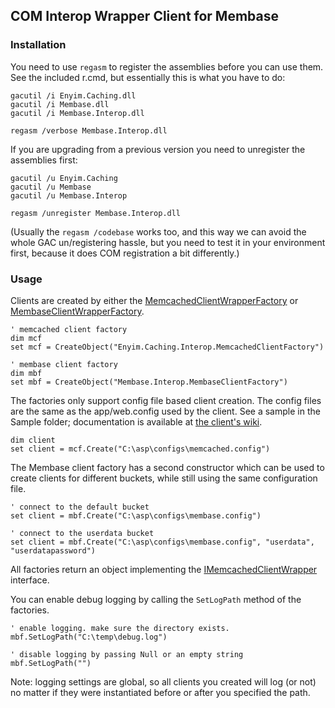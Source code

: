 ## COM Interop Wrapper Client for Membase

### Installation

You need to use `regasm` to register the assemblies before you can use them. See the included r.cmd, but essentially this is what you have to do:

	gacutil /i Enyim.Caching.dll
	gacutil /i Membase.dll
	gacutil /i Membase.Interop.dll

	regasm /verbose Membase.Interop.dll

If you are upgrading from a previous version you need to unregister the assemblies first:

	gacutil /u Enyim.Caching
	gacutil /u Membase
	gacutil /u Membase.Interop

	regasm /unregister Membase.Interop.dll

(Usually the `regasm /codebase` works too, and this way we can avoid the whole GAC un/registering hassle, but you need to test it in your environment first, because it does COM registration a bit differently.)

### Usage

Clients are created by either the [MemcachedClientWrapperFactory](/enyim/membase-interop/blob/master/Membase.Interop/MemcachedClientWrapperFactory.cs) or [MembaseClientWrapperFactory](/enyim/membase-interop/blob/master/Membase.Interop/MembaseClientWrapperFactory.cs).

	' memcached client factory
	dim mcf
	set mcf = CreateObject("Enyim.Caching.Interop.MemcachedClientFactory")

	' membase client factory
	dim mbf
	set mbf = CreateObject("Membase.Interop.MembaseClientFactory")

The factories only support config file based client creation. The config files are the same as the app/web.config used by the client. See a sample in the Sample folder; documentation is available at [the client's wiki](https://github.com/enyim/EnyimMemcached/wiki).

	dim client
	set client = mcf.Create("C:\asp\configs\memcached.config")

The Membase client factory has a second constructor which can be used to create clients for different buckets, while still using the same configuration file.

	' connect to the default bucket
	set client = mbf.Create("C:\asp\configs\membase.config")

	' connect to the userdata bucket
	set client = mbf.Create("C:\asp\configs\membase.config", "userdata", "userdatapassword")

All factories return an object implementing the [IMemcachedClientWrapper](/enyim/membase-interop/blob/master/Membase.Interop/IMemcachedClientWrapper.cs) interface.

You can enable debug logging by calling the `SetLogPath` method of the factories.

	' enable logging. make sure the directory exists.
	mbf.SetLogPath("C:\temp\debug.log")
	
	' disable logging by passing Null or an empty string
	mbf.SetLogPath("")

Note: logging settings are global, so all clients you created will log (or not) no matter if they were instantiated before or after you specified the path.
